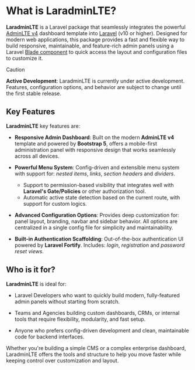 # What is LaradminLTE?

**LaradminLTE** is a Laravel package that seamlessly integrates the powerful [AdminLTE v4](https://adminlte-v4.netlify.app) dashboard template into [Laravel](https://laravel.com/) (v10 or higher). Designed for modern web applications, this package provides a fast and flexible way to build responsive, maintainable, and feature-rich admin panels using a Laravel [Blade component](https://laravel.com/docs/blade#components) to quick access the layout and configuration files to customize it.

> [!CAUTION]
> **Active Development**: LaradminLTE is currently under active development. Features, configuration options, and behavior are subject to change until the first stable release.

## Key Features

**LaradminLTE** key features are:

- **Responsive Admin Dashboard**: Built on the modern **AdminLTE v4** template and powered by **Bootstrap 5**, offers a mobile-first administration panel with responsive design that works seamlessly across all devices.

- **Powerful Menu System**: Config-driven and extensible menu system with support for: *nested items*, *links*, *section headers* and *dividers*.
  - Support to permission-based visibility that integrates well with **Laravel's Gate/Policies** or other authorization tool.
  - Automatic active state detection based on the current route, with support for custom logics.

- **Advanced Configuration Options**: Provides deep customization for: panel layout, branding, navbar and sidebar behavior. All options are centralized in a single config file for simplicity and maintainability.

- **Built-in Authentication Scaffolding**: Out-of-the-box authentication UI powered by **Laravel Fortify**. Includes: *login*, *registration* and *password reset views*.

## Who is it for?

**LaradminLTE** is ideal for:

- Laravel Developers who want to quickly build modern, fully-featured admin panels without starting from scratch.

- Teams and Agencies building custom dashboards, CRMs, or internal tools that require flexibility, modularity, and fast setup.

- Anyone who prefers config-driven development and clean, maintainable code for backend interfaces.

Whether you're building a simple CMS or a complex enterprise dashboard, LaradminLTE offers the tools and structure to help you move faster while keeping control over customization and layout.
